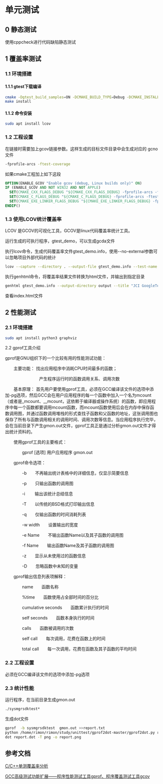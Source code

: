 # 单元测试

## 0 静态测试

使用cppcheck进行代码缺陷静态测试

## 1 覆盖率测试

### 1.1 环境搭建

#### 1.1.1 gtest下载编译

```bash
cmake -Dgtest_build_samples=ON -DCMAKE_BUILD_TYPE=Debug -DCMAKE_INSTALL_PREFIX=../../ ..
make install
```

#### 1.1.2 命令安装

```bash
sudo apt install lcov
```

### 1.2 工程设置

在链接时需要加上gcov链接参数。这样生成的目标文件目录中会生成对应的 gcno 文件

```bash
-fprofile-arcs -ftest-coverage
```

如果cmake工程加上如下这段

```cmake
OPTION(ENABLE_GCOV "Enable gcov (debug, Linux builds only)" ON)
IF (ENABLE_GCOV AND NOT WIN32 AND NOT APPLE)
  SET(CMAKE_CXX_FLAGS_DEBUG "${CMAKE_CXX_FLAGS_DEBUG} -fprofile-arcs -ftest-coverage")
  SET(CMAKE_C_FLAGS_DEBUG "${CMAKE_C_FLAGS_DEBUG} -fprofile-arcs -ftest-coverage")
  SET(CMAKE_EXE_LINKER_FLAGS_DEBUG "${CMAKE_EXE_LINKER_FLAGS_DEBUG} -fprofile-arcs -ftest-coverage -lgcov")
ENDIF()
```



### 1.3 使用LCOV统计覆盖率

LCOV 是GCOV的可视化工具，GCOV是linux代码覆盖率统计工具。

运行生成的可执行程序，gtest_demo，可以生成gcda文件

执行lcov命令，生成代码覆盖率文件gtest_demo.info，使用--no-external参数可以忽略项目外部代码的统计

```bash
lcov --capture --directory . --output-file gtest_demo.info --test-name gtest_demo
```

执行genhtml命令，将覆盖率结果文件转换为html文件，并输出到指定目录

```bash
genhtml gtest_demo.info --output-directory output --title "JCI GoogleTest/LCOV Demo" --show-details --legend
```

查看index.html文件

## 2 性能测试

### 2.1 环境搭建

```bash
sudo apt install python3 graphviz
```

2.2 gprof工具介绍

gprof是GNU组织下的一个比较有用的性能测试功能：

　　主要功能：  找出应用程序中消耗CPU时间最多的函数；

　　　　　　　　产生程序运行时的函数调用关系、调用次数

　　基本原理：  首先用户要使用gprof工具，必须在GCC编译该文件的选项中添加-pg选项，然后GCC会在用户应用程序的每一个函数中加入一个名为mcount（或者是_mcount、__mcount，这依赖于编译器或操作系统）的函数，即应用程序中每一个函数都要调用mcount函数，而mcount函数使用后会在内存中保存函数调用图，并通过函数调用堆栈的形式查找子函数和父函数的地址，这张调用图也保存了所有与函数调用相关的调用时间、调用次数等信息。当应用程序执行完毕，会在当前目录下产生gmon.out文件，gprof工具正是通过分析gmon.out文件才得出统计资料的。

　　使用gprof工具的主要格式：

　　　　gprof [选项] 用户应用程序 gmon.out

　　gprof命令选项：

　　　　-b　　不再输出统计表格中的详细信息，仅显示简要信息

　　　　-p　　只输出函数的调用图

　　　　-i　　 输出该统计总结信息

　　　　-T　　以传统的BSD格式打印输出信息

　　　　-q　　仅输出函数的时间消耗列表

　　　　-w width　　设置输出的宽度

　　　　-e Name　　不输出函数Name以及其子函数的调用图

　　　　-f Name　　输出函数Name及其子函数的调用图

　　　　-z　　显示从未使用过的函数信息

　　　　-D　　忽略函数中未知的变量

　　gprof输出信息列表项解释：

　　　　name　　函数名称

　　　　%time　　函数使用占全部时间的百分比

　　　　cumulative seconds　　函数累计执行的时间

　　　　self seconds　　函数本身执行的时间

　　　　calls　　函数被调用的次数

　　　　self call　　每次调用，花费在函数上的时间

　　　　total call　　每一次调用，花费在函数及其子函数的平均时间

### 2.2 工程设置

必须在GCC编译该文件的选项中添加-pg选项

### 2.3 统计性能

运行程序，在当前目录生成gmon.out

```bash
./sysmgrsdktest*
```

生成dot文件

```bash
gprof  -b sysmgrsdktest  gmon.out >>report.txt
python /home/rimon/rimon/study/unittest/gprof2dot-master/gprof2dot.py report.txt >>report.dot
dot report.dot -T png -o report.png
```



## 参考文档

[C/C++单测覆盖率分析](https://segmentfault.com/a/1190000020293568)

[GCC高级测试功能扩展——程序性能测试工具gprof、程序覆盖测试工具gcov](https://blog.csdn.net/doubleface999/article/details/78430491)





